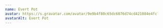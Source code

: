 ```yaml
---
name: Evert Pot
avatar: https://s.gravatar.com/avatar/9e9b4f80c65dc6076d74cd421084e4fc?s=400
avatarAlt: Evert Pot
---
```

